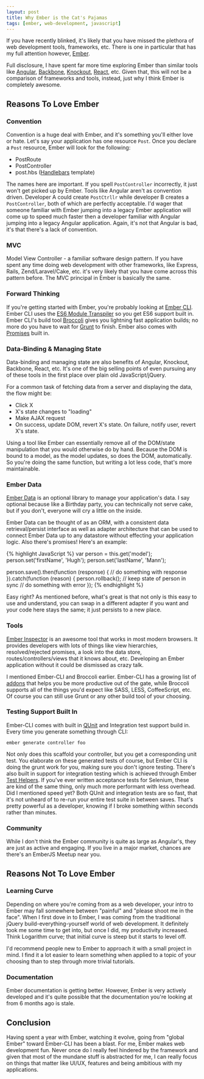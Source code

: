 ```yaml
---
layout: post
title: Why Ember is the Cat's Pajamas
tags: [ember, web-development, javascript]
---
```


If you have recently blinked, it's likely that you have missed the plethora of web development tools, frameworks, etc. There is one in particular that has my full attention however, [Ember](http://emberjs.com/).

Full disclosure, I have spent far more time exploring Ember than similar tools like [Angular](https://angularjs.org/), [Backbone](http://backbonejs.org/), [Knockout](http://knockoutjs.com/), [React](http://facebook.github.io/react/), etc. Given that, this will not be a comparison of frameworks and tools, instead, just why I think Ember is completely awesome.

## Reasons To Love Ember

### Convention

Convention is a huge deal with Ember, and it's something you'll either love or hate. Let's say your application has one resource `Post`. Once you declare a `Post` resource, Ember will look for the following:

* PostRoute
* PostController
* post.hbs ([Handlebars](http://handlebarsjs.com/) template)

The names here are important. If you spell `PostController` incorrectly, it just won't get picked up by Ember. Tools like Angular aren't as convention driven. Developer A could create `PostCtrllr` while developer B creates a `PostController`, both of which are perfectly acceptable. I'd wager that someone familiar with Ember jumping into a legacy Ember application will come up to speed much faster then a developer familiar with Angular jumping into a legacy Angular application. Again, it's not that Angular is bad, it's that there's a lack of convention.

### MVC

Model View Controller - a familiar software design pattern. If you have spent any time doing web development with other frameworks, like Express, Rails, Zend/Laravel/Cake, etc. it's very likely that you have come across this pattern before. The MVC principal in Ember is basically the same.

### Forward Thinking

If you're getting started with Ember, you're probably looking at [Ember CLI](http://www.ember-cli.com/). Ember CLI uses the [ES6 Module Transpiler](https://github.com/square/es6-module-transpiler) so you get ES6 support built in. Ember CLI's build tool [Broccoli](https://github.com/joliss/broccoli) gives you lightning fast application builds; no more do you have to wait for [Grunt](http://gruntjs.com/) to finish. Ember also comes with [Promises](https://developer.mozilla.org/en-US/docs/Web/JavaScript/Reference/Global_Objects/Promise) built in.

### Data-Binding & Managing State

Data-binding and managing state are also benefits of Angular, Knockout, Backbone, React, etc. It's one of the big selling points of even pursuing any of these tools in the first place over plain old JavaScript/jQuery.

For a common task of fetching data from a server and displaying the data, the flow might be:

* Click X
* X's state changes to "loading"
* Make AJAX request
* On success, update DOM, revert X's state. On failure, notify user, revert X's state.

Using a tool like Ember can essentially remove all of the DOM/state manipulation that you would otherwise do by hand. Because the DOM is bound to a model, as the model updates, so does the DOM, automatically. So you're doing the same function, but writing a lot less code, that's more maintainable.

### Ember Data

[Ember Data](https://github.com/emberjs/data) is an optional library to manage your application's data. I say optional because like a Birthday party, you can technically not serve cake, but if you don't, everyone will cry a little on the inside.

Ember Data can be thought of as an ORM, with a consistent data retrieval/persist interface as well as adapter architecture that can be used to connect Ember Data up to any datastore without effecting your application logic. Also there's promises! Here's an example:

{% highlight JavaScript %}
var person = this.get('model');
person.set('firstName', 'Hugh');
person.set('lastName', 'Mann');

person.save().then(function (response) {
    // do something with response
}).catch(function (reason) {
    person.rollback();  // keep state of person in sync
    // do something with error
});
{% endhighlight %}

Easy right? As mentioned before, what's great is that not only is this easy to use and understand, you can swap in a different adapter if you want and your code here stays the same; it just persists to a new place.

### Tools

[Ember Inspector](https://github.com/emberjs/ember-inspector) is an awesome tool that works in most modern browsers. It provides developers with lots of things like view hierarchies, resolved/rejected promises, a look into the data store, routes/controllers/views that it knows about, etc. Developing an Ember application without it could be dismissed as crazy talk.

I mentioned Ember-CLI and Broccoli earlier. Ember-CLI has a growing list of [addons](http://www.emberaddons.com/) that helps you be more productive out of the gate, while Broccoli supports all of the things you'd expect like SASS, LESS, CoffeeScript, etc. Of course you can still use Grunt or any other build tool of your choosing.

### Testing Support Built In

Ember-CLI comes with built in [QUnit](http://qunitjs.com/) and Integration test support build in. Every time you generate something through CLI:

```
ember generate controller foo
```

Not only does this scaffold your controller, but you get a corresponding unit test. You elaborate on these generated tests of course, but Ember CLI is doing the grunt work for you, making sure you don't ignore testing. There's also built in support for integration testing which is achieved through Ember [Test Helpers](http://emberjs.com/guides/testing/test-helpers/). If you've ever written acceptance tests for Selenium, these are kind of the same thing, only much more performant with less overhead. Did I mentioned speed yet? Both QUnit and integration tests are so fast, that it's not unheard of to re-run your entire test suite in between saves. That's pretty powerful as a developer, knowing if I broke something within seconds rather than minutes.

### Community

While I don't think the Ember community is quite as large as Angular's, they are just as active and engaging. If you live in a major market, chances are there's an EmberJS Meetup near you.

## Reasons Not To Love Ember

### Learning Curve

Depending on where you're coming from as a web developer, your intro to Ember may fall somewhere between "painful" and "please shoot me in the face". When I first dove in to Ember, I was coming from the traditional jQuery build-everything-yourself world of web development. It definitely took me some time to get into, but once I did, my productivity increased. Think Logarithm curve; that initial curve is steep but it starts to level off.

I'd recommend people new to Ember to approach it with a small project in mind. I find it a lot easier to learn something when applied to a topic of your choosing than to step through more trivial tutorials.

### Documentation

Ember documentation is getting better. However, Ember is very actively developed and it's quite possible that the documentation you're looking at from 6 months ago is stale.

## Conclusion

Having spent a year with Ember, watching it evolve, going from "global Ember" toward Ember-CLI has been a blast. For me, Ember makes web development fun. Never once do I really feel hindered by the framework and given that most of the mundane stuff is abstracted for me, I can really focus on things that matter like UI/UX, features and being ambitious with my applications.
